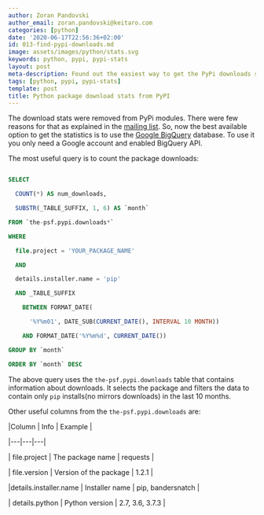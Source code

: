 ```yaml
---
author: Zoran Pandovski
author_email: zoran.pandovski@keitaro.com
categories: [python]
date: '2020-06-17T22:56:36+02:00'
id: 013-find-pypi-downloads.md
image: assets/images/python/stats.svg
keywords: python, pypi, pypi-stats
layout: post
meta-description: Found out the easiest way to get the PyPi downloads statistics
tags: [python, pypi, pypi-stats]
template: post
title: Python package download stats from PyPI
---
```




The download stats were removed from PyPi modules. There were few reasons for that as explained in the [mailing list](https://mail.python.org/pipermail/distutils-sig/2013-May/020855.html). So, now the best available option to get the statistics is to use the [Google BigQuery](https://console.cloud.google.com/bigquery?project=the-psf&page=table&t=downloads&d=pypi&p=the-psf) database. To use it you only need a Google account and enabled BigQuery API.

The most useful query is to count the package downloads:



```sql

SELECT

  COUNT(*) AS num_downloads,

  SUBSTR(_TABLE_SUFFIX, 1, 6) AS `month`

FROM `the-psf.pypi.downloads*`

WHERE

  file.project = 'YOUR_PACKAGE_NAME'

  AND

  details.installer.name = 'pip'

  AND _TABLE_SUFFIX

    BETWEEN FORMAT_DATE(

      '%Y%m01', DATE_SUB(CURRENT_DATE(), INTERVAL 10 MONTH))

    AND FORMAT_DATE('%Y%m%d', CURRENT_DATE())

GROUP BY `month`

ORDER BY `month` DESC

```



The above query uses the `the-psf.pypi.downloads` table that contains information about downloads. It selects the package and filters the data to contain only `pip` installs(no mirrors downloads) in the last 10 months.



Other useful columns from the  `the-psf.pypi.downloads` are:



|Column   |  Info | Example   |

|---|---|---|

| file.project  |  The package name | requests  |

| file.version  | Version of the package  | 1.2.1  |

|details.installer.name  | Installer name   | pip, bandersnatch |

| details.python  | Python version  | 2.7, 3.6, 3.7.3  |
